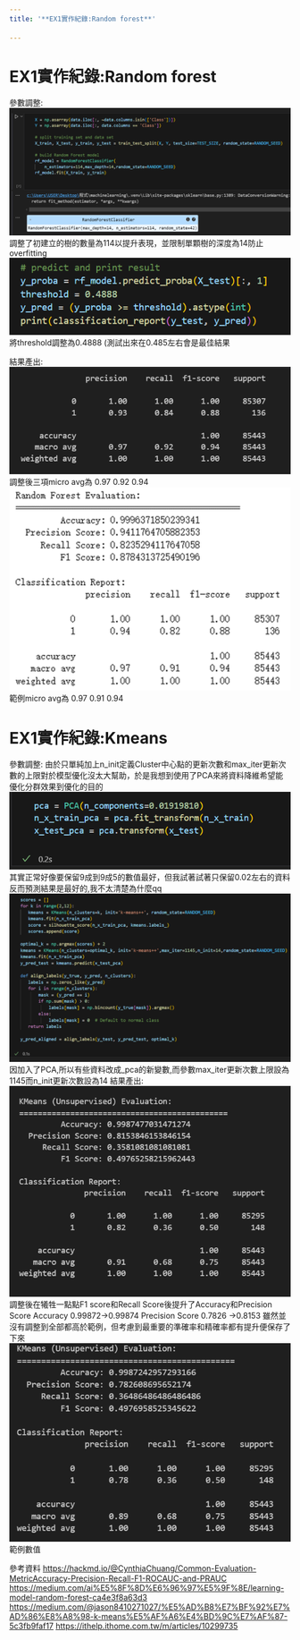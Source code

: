 ```yaml
---
title: '**EX1實作紀錄:Random forest**'

---
```


# **EX1實作紀錄:Random forest**

參數調整:
![MIX](ryz08_Tblx.png)
調整了初建立的樹的數量為114以提升表現，並限制單顆樹的深度為14防止overfitting
![MIX](By-OP_6bxg.png)
將threshold調整為0.4888 (測試出來在0.485左右會是最佳結果

結果產出:
![MIX](ry0gvup-xg.png)
調整後三項micro avg為 0.97 0.92 0.94
![MIX](Bkox9OaWgl.png)
範例micro avg為 0.97 0.91 0.94

# **EX1實作紀錄:Kmeans**
參數調整:
由於只單純加上n_init定義Cluster中心點的更新次數和max_iter更新次數的上限對於模型優化沒太大幫助，於是我想到使用了PCA來將資料降維希望能優化分群效果到優化的目的
![MIX](rytfO6pWgx.png)
其實正常好像要保留9成到9成5的數值最好，但我試著試著只保留0.02左右的資料反而預測結果是最好的,我不太清楚為什麼qq
![MIX](BJ17_paWxx.png)
因加入了PCA,所以有些資料改成_pca的新變數,而參數max_iter更新次數上限設為1145而n_init更新次數設為14
結果產出:
![MIX](HJ1VDp6Zee.png)
調整後在犧牲一點點F1 score和Recall Score後提升了Accuracy和Precision Score
Accuracy 0.99872->0.99874 
Precision Score 0.7826 ->0.8153
雖然並沒有調整到全部都高於範例，但考慮到最重要的準確率和精確率都有提升便保存了下來
![MIX](Sk0ImKTbgx.png)
範例數值





參考資料
https://hackmd.io/@CynthiaChuang/Common-Evaluation-MetricAccuracy-Precision-Recall-F1-ROCAUC-and-PRAUC
https://medium.com/ai%E5%8F%8D%E6%96%97%E5%9F%8E/learning-model-random-forest-ca4e3f8a63d3
https://medium.com/@jason8410271027/%E5%AD%B8%E7%BF%92%E7%AD%86%E8%A8%98-k-means%E5%AF%A6%E4%BD%9C%E7%AF%87-5c3fb9faf17
https://ithelp.ithome.com.tw/m/articles/10299735
